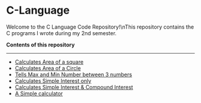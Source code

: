 <h1>C-Language</h1>
<p>Welcome to the C Language Code Repository!\nThis repository contains the C programs I wrote during my 2nd semester.</p>
<p><b>Contents of this repository</b></p>
<hr>
<ul>
  <li><a href="https://github.com/anjanakri/C-Language/blob/main/AreaOfSqaure.c">Calculates Area of a square</a></li>
  <li><a href="https://github.com/anjanakri/C-Language/blob/main/AreaofCircle.c">Calculates Area of a Circle</a></li>
  <li><a href="https://github.com/anjanakri/C-Language/blob/main/MaxMin.c">Tells Max and Min Number between 3 numbers</a></li>
  <li><a href="https://github.com/anjanakri/C-Language/blob/main/SI.c">Calculates Simple Interest only</a></li>
  <li><a href="https://github.com/anjanakri/C-Language/blob/main/SICI.c">Calculates Simple Interest & Compound Interest</a></li>
  <li><a href="https://github.com/anjanakri/C-Language/blob/main/calculator.c">A Simple calculator</a></li>
</ul>
